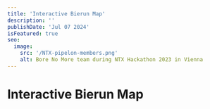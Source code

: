 ```yaml
---
title: 'Interactive Bierun Map'
description: ''
publishDate: 'Jul 07 2024'
isFeatured: true
seo:
  image:
    src: '/NTX-pipelon-members.png'
    alt: Bore No More team during NTX Hackathon 2023 in Vienna
---
```

# Interactive Bierun Map
